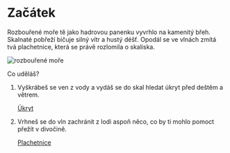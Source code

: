 # Začátek

Rozbouřené moře tě jako hadrovou panenku vyvrhlo na kamenitý břeh. Skalnaté pobřeží bičuje silný vítr a hustý déšť. Opodál se ve vlnách zmítá tvá plachetnice, která se právě rozlomila o skaliska.

![rozbouřené moře](vlny.jpg)

Co uděláš?

1. Vyškrábeš se ven z vody a vydáš se do skal hledat úkryt před deštěm a větrem.

   [Úkryt](ostrov/plaz/ukryt.md)

1. Vrhneš se do vln zachránit z lodi aspoň něco, co by ti mohlo pomoct přežít v divočině.

   [Plachetnice](more/plachetnice.md)
